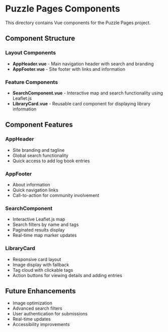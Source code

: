 # Puzzle Pages Components

This directory contains Vue components for the Puzzle Pages project.

## Component Structure

### Layout Components
- **AppHeader.vue** - Main navigation header with search and branding
- **AppFooter.vue** - Site footer with links and information

### Feature Components
- **SearchComponent.vue** - Interactive map and search functionality using Leaflet.js
- **LibraryCard.vue** - Reusable card component for displaying library information

## Component Features

### AppHeader
- Site branding and tagline
- Global search functionality
- Quick access to add log book entries

### AppFooter
- About information
- Quick navigation links
- Call-to-action for community involvement

### SearchComponent
- Interactive Leaflet.js map
- Search filters by name and tags
- Paginated results display
- Real-time map marker updates

### LibraryCard
- Responsive card layout
- Image display with fallback
- Tag cloud with clickable tags
- Action buttons for viewing details and adding entries

## Future Enhancements
- Image optimization
- Advanced search filters
- User authentication for submissions
- Real-time updates
- Accessibility improvements